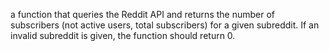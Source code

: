 a function that queries the Reddit API and returns the number of subscribers (not active users, total subscribers) for a given subreddit. If an invalid subreddit is given, the function should return 0.
